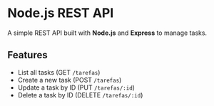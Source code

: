 # Node.js REST API

A simple REST API built with **Node.js** and **Express** to manage tasks.

## Features

- List all tasks (GET `/tarefas`)
- Create a new task (POST `/tarefas`)
- Update a task by ID (PUT `/tarefas/:id`)
- Delete a task by ID (DELETE `/tarefas/:id`)

